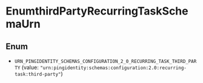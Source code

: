 

# EnumthirdPartyRecurringTaskSchemaUrn

## Enum


* `URN_PINGIDENTITY_SCHEMAS_CONFIGURATION_2_0_RECURRING_TASK_THIRD_PARTY` (value: `"urn:pingidentity:schemas:configuration:2.0:recurring-task:third-party"`)



